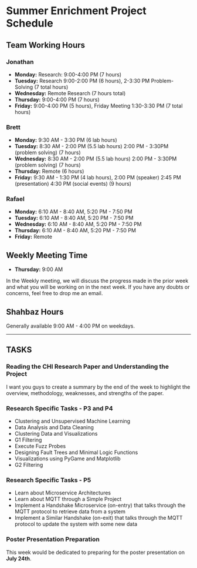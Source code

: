 # Summer Enrichment Project Schedule

## Team Working Hours

### Jonathan
- **Monday:** Research: 9:00-4:00 PM (7 hours)
- **Tuesday:** Research 9:00-2:00 PM (6 hours), 2-3:30 PM Problem-Solving (7 total hours)
- **Wednesday:** Remote Research (7 hours total)
- **Thursday:** 9:00-4:00 PM (7 hours)
- **Friday:** 9:00-4:00 PM (5 hours), Friday Meeting 1:30-3:30 PM (7 total hours)

### Brett
- **Monday:** 9:30 AM - 3:30 PM (6 lab hours)
- **Tuesday:** 8:30 AM - 2:00 PM (5.5 lab hours) 2:00 PM - 3:30PM (problem solving) (7 hours)
- **Wednesday:** 8:30 AM - 2:00 PM (5.5 lab hours) 2:00 PM - 3:30PM (problem solving) (7 hours)
- **Thursday:** Remote (6 hours)
- **Friday:** 9:30 AM - 1:30 PM (4 lab hours), 2:00 PM (speaker) 2:45 PM (presentation) 4:30 PM (social events) (9 hours)

### Rafael
- **Monday:** 6:10 AM - 8:40 AM, 5:20 PM - 7:50 PM
- **Tuesday:** 6:10 AM - 8:40 AM, 5:20 PM - 7:50 PM
- **Wednesday:** 6:10 AM - 8:40 AM, 5:20 PM - 7:50 PM
- **Thursday:** 6:10 AM - 8:40 AM, 5:20 PM - 7:50 PM
- **Friday:** Remote

## Weekly Meeting Time
- **Thursday:** 9:00 AM

In the Weekly meeting, we will discuss the progress made in the prior week and what you will be working on in the next week. If you have any doubts or concerns, feel free to drop me an email.

## Shahbaz Hours
Generally available 9:00 AM - 4:00 PM on weekdays.

---

## TASKS

### Reading the CHI Research Paper and Understanding the Project
I want you guys to create a summary by the end of the week to highlight the overview, methodology, weaknesses, and strengths of the paper.

### Research Specific Tasks - P3 and P4
- Clustering and Unsupervised Machine Learning
- Data Analysis and Data Cleaning
- Clustering Data and Visualizations
- G1 Filtering
- Execute Fuzz Probes
- Designing Fault Trees and Minimal Logic Functions
- Visualizations using PyGame and Matplotlib
- G2 Filtering

### Research Specific Tasks - P5
- Learn about Microservice Architectures
- Learn about MQTT through a Simple Project
- Implement a Handshake Microservice (on-entry) that talks through the MQTT protocol to retrieve data from a system
- Implement a Similar Handshake (on-exit) that talks through the MQTT protocol to update the system with some new data

### Poster Presentation Preparation
This week would be dedicated to preparing for the poster presentation on **July 24th**.
